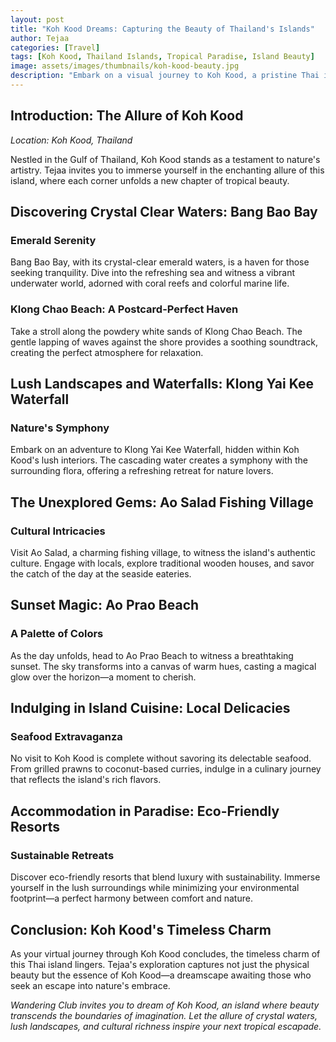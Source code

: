 ```yaml
---
layout: post
title: "Koh Kood Dreams: Capturing the Beauty of Thailand's Islands"
author: Tejaa
categories: [Travel]
tags: [Koh Kood, Thailand Islands, Tropical Paradise, Island Beauty]
image: assets/images/thumbnails/koh-kood-beauty.jpg
description: "Embark on a visual journey to Koh Kood, a pristine Thai island, as Tejaa captures the mesmerizing beauty of this tropical paradise. Explore the azure waters, lush landscapes, and hidden gems that make Koh Kood a dream destination."
---
```


## Introduction: The Allure of Koh Kood

*Location: Koh Kood, Thailand*

Nestled in the Gulf of Thailand, Koh Kood stands as a testament to nature's artistry. Tejaa invites you to immerse yourself in the enchanting allure of this island, where each corner unfolds a new chapter of tropical beauty.

## Discovering Crystal Clear Waters: Bang Bao Bay

### Emerald Serenity

Bang Bao Bay, with its crystal-clear emerald waters, is a haven for those seeking tranquility. Dive into the refreshing sea and witness a vibrant underwater world, adorned with coral reefs and colorful marine life.

### Klong Chao Beach: A Postcard-Perfect Haven

Take a stroll along the powdery white sands of Klong Chao Beach. The gentle lapping of waves against the shore provides a soothing soundtrack, creating the perfect atmosphere for relaxation.

## Lush Landscapes and Waterfalls: Klong Yai Kee Waterfall

### Nature's Symphony

Embark on an adventure to Klong Yai Kee Waterfall, hidden within Koh Kood's lush interiors. The cascading water creates a symphony with the surrounding flora, offering a refreshing retreat for nature lovers.

## The Unexplored Gems: Ao Salad Fishing Village

### Cultural Intricacies

Visit Ao Salad, a charming fishing village, to witness the island's authentic culture. Engage with locals, explore traditional wooden houses, and savor the catch of the day at the seaside eateries.

## Sunset Magic: Ao Prao Beach

### A Palette of Colors

As the day unfolds, head to Ao Prao Beach to witness a breathtaking sunset. The sky transforms into a canvas of warm hues, casting a magical glow over the horizon—a moment to cherish.

## Indulging in Island Cuisine: Local Delicacies

### Seafood Extravaganza

No visit to Koh Kood is complete without savoring its delectable seafood. From grilled prawns to coconut-based curries, indulge in a culinary journey that reflects the island's rich flavors.

## Accommodation in Paradise: Eco-Friendly Resorts

### Sustainable Retreats

Discover eco-friendly resorts that blend luxury with sustainability. Immerse yourself in the lush surroundings while minimizing your environmental footprint—a perfect harmony between comfort and nature.

## Conclusion: Koh Kood's Timeless Charm

As your virtual journey through Koh Kood concludes, the timeless charm of this Thai island lingers. Tejaa's exploration captures not just the physical beauty but the essence of Koh Kood—a dreamscape awaiting those who seek an escape into nature's embrace.

*Wandering Club invites you to dream of Koh Kood, an island where beauty transcends the boundaries of imagination. Let the allure of crystal waters, lush landscapes, and cultural richness inspire your next tropical escapade.*
